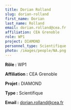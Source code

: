 ```yaml
---
title: Dorian Rolland
slug: dorian-rolland
first_name: Dorian
last_name: Rolland
email: dorian.rolland@cea.fr
affiliation: CEA Grenoble
role: WP1
project: DIAMOND
personnel_type: Scientifique
photo: /images/people/NA.png
---
```


**Rôle :** WP1

**Affiliation :** CEA Grenoble

**Projet :** DIAMOND

**Type :** Scientifique

**Email :** [dorian.rolland@cea.fr](mailto:dorian.rolland@cea.fr)
